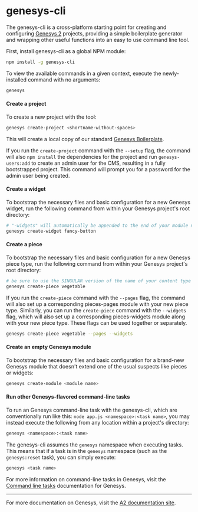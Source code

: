 # genesys-cli

The genesys-cli is a cross-platform starting point for creating and configuring [Genesys 2](https://github.com/ngodn/genesys) projects, providing a simple boilerplate generator and wrapping other useful functions into an easy to use command line tool.

First, install genesys-cli as a global NPM module:
```bash
npm install -g genesys-cli
```

To view the available commands in a given context, execute the newly-installed command with no arguments:
```bash
genesys
```

#### Create a project

To create a new project with the tool:
```bash
genesys create-project <shortname-without-spaces>
```

This will create a local copy of our standard [Genesys Boilerplate](https://github.com/ngodn/genesys-boilerplate).

If you run the `create-project` command with the `--setup` flag, the command will also `npm install` the dependencies for the project and run `genesys-users:add` to create an admin user for the CMS, resulting in a fully bootstrapped project. This command will prompt you for a password for the admin user being created.

#### Create a widget
To bootstrap the necessary files and basic configuration for a new Genesys widget, run the following command from within your Genesys project's root directory:
```bash
# "-widgets" will automatically be appended to the end of your module name
genesys create-widget fancy-button
```

#### Create a piece
To bootstrap the necessary files and basic configuration for a new Genesys piece type, run the following command from within your Genesys project's root directory:
```bash
# be sure to use the SINGULAR version of the name of your content type
genesys create-piece vegetable
```

If you run the `create-piece` command with the `--pages` flag, the command will also set up a corresponding pieces-pages module with your new piece type. Similarly, you can run the `create-piece` command with the `--widgets` flag, which will also set up a corresponding pieces-widgets module along with your new piece type. These flags can be used together or separately.

```bash
genesys create-piece vegetable --pages --widgets
```

#### Create an empty Genesys module
To bootstrap the necessary files and basic configuration for a brand-new Genesys module that doesn't extend one of the usual suspects like pieces or widgets:
```bash
genesys create-module <module name>
```

#### Run other Genesys-flavored command-line tasks

To run an Genesys command-line task with the genesys-cli, which are conventionally run like this: `node app.js <namespace>:<task name>`, you may instead execute the following from any location within a project's directory:
```bash
genesys <namespace>:<task name>
```

The genesys-cli assumes the `genesys` namespace when executing tasks. This means that if a task is in the `genesys` namespace (such as the `genesys:reset` task), you can simply execute:
```bash
genesys <task name>
```

For more information on command-line tasks in Genesys, visit the [Command line tasks](#) documentation for Genesys.

---------------

For more documentation on Genesys, visit the [A2 documentation site](#).
